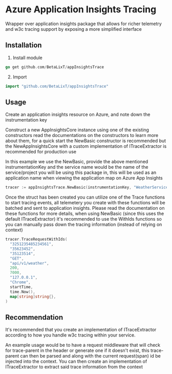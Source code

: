 # Azure Application Insights Tracing

Wrapper over application insights package that allows for richer telemetry and
w3c tracing support by exposing a more simplified interface

## Installation
1. Install module
```go
go get github.com/BetaLixT/appInsightsTrace
```
2. Import
```go
import "github.com/BetaLixT/appInsightsTrace"
```

## Usage
Create an application insights resource on Azure, and note down the
instrumentation key

Construct a new AppInsightsCore instance using one of the existing constructors
read the documentations on the constructors to learn more about them, for a
quick start the NewBasic constructor is recommended but the NewAppInsightsCore
with a custom implementation of ITraceExtractor is recommended for production 
use

In this example we use the NewBasic, provide the above mentioned
instrumentationKey and the service name would be the name of the service/project
you will be using this package in, this will be used as an application name when
viewing the application map on Azure App Insights
```go
tracer := appInsightsTrace.NewBasic(instrumentationKey, "WeatherService")
```

Once the struct has been created you can utilize one of the Trace functions to
start tracing events, all telemetery you create with these functions will be
batched and sent to application insights. Please read the documentation on these
functions for more details, when using NewBasic (since this uses the default
ITraceExtractor) it's recommended to use the WithIds functions so you can
manually pass down the tracing information (instead of relying on context)
```go
tracer.TraceRequestWithIds(
  "3251235485234561",
  "35623452",
  "35123514",
  "GET",
  "api/v1/weather",
  200,
  7000,
  "127.0.0.1",
  "Chrome",
  startTime,
  time.Now(),
  map[string]string{},
)
```

## Recommendation
It's recommended that you create an implementation of ITraceExtractor according
to how you handle w3c tracing within your service.

An example usage would be to have a request middleware that will check for
trace-parent in the header or generate one if it doesn't exist, this
trace-parent can then be parsed and along with the current request(span) id be
injected into the context. You can then create an implementation of
ITraceExtractor to extract said trace information from the context

